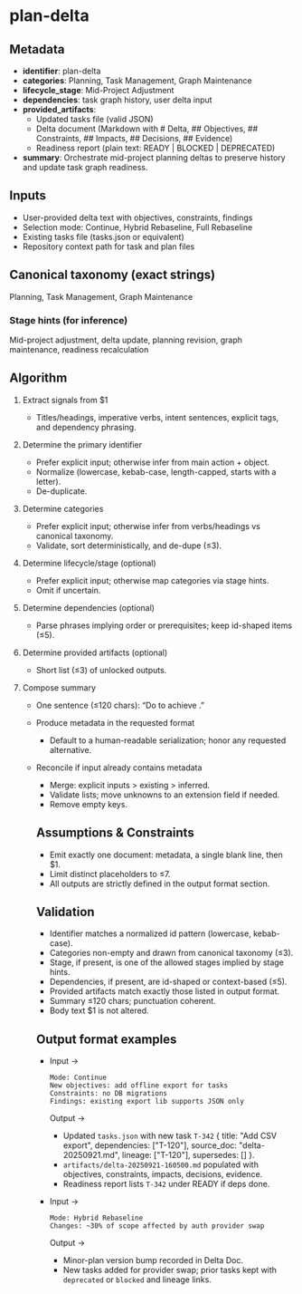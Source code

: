 # plan-delta

## Metadata

- **identifier**: plan-delta  
- **categories**: Planning, Task Management, Graph Maintenance  
- **lifecycle_stage**: Mid-Project Adjustment  
- **dependencies**: task graph history, user delta input  
- **provided_artifacts**: 
  - Updated tasks file (valid JSON)  
  - Delta document (Markdown with # Delta, ## Objectives, ## Constraints, ## Impacts, ## Decisions, ## Evidence)  
  - Readiness report (plain text: READY | BLOCKED | DEPRECATED)  
- **summary**: Orchestrate mid-project planning deltas to preserve history and update task graph readiness.

## Inputs

- User-provided delta text with objectives, constraints, findings
- Selection mode: Continue, Hybrid Rebaseline, Full Rebaseline
- Existing tasks file (tasks.json or equivalent)
- Repository context path for task and plan files

## Canonical taxonomy (exact strings)

Planning, Task Management, Graph Maintenance

### Stage hints (for inference)

Mid-project adjustment, delta update, planning revision, graph maintenance, readiness recalculation

## Algorithm

1. Extract signals from $1  
   * Titles/headings, imperative verbs, intent sentences, explicit tags, and dependency phrasing.

2. Determine the primary identifier  
   * Prefer explicit input; otherwise infer from main action + object.  
   * Normalize (lowercase, kebab-case, length-capped, starts with a letter).  
   * De-duplicate.

3. Determine categories  
   * Prefer explicit input; otherwise infer from verbs/headings vs canonical taxonomy.  
   * Validate, sort deterministically, and de-dupe (≤3).

4. Determine lifecycle/stage (optional)  
   * Prefer explicit input; otherwise map categories via stage hints.  
   * Omit if uncertain.

5. Determine dependencies (optional)  
   * Parse phrases implying order or prerequisites; keep id-shaped items (≤5).

6. Determine provided artifacts (optional)  
   * Short list (≤3) of unlocked outputs.

7. Compose summary  
   * One sentence (≤120 chars): “Do <verb> <object> to achieve <outcome>.”

8. Produce metadata in the requested format  
   * Default to a human-readable serialization; honor any requested alternative.

9. Reconcile if input already contains metadata  
   * Merge: explicit inputs > existing > inferred.  
   * Validate lists; move unknowns to an extension field if needed.  
   * Remove empty keys.

## Assumptions & Constraints

- Emit exactly one document: metadata, a single blank line, then $1.
- Limit distinct placeholders to ≤7.
- All outputs are strictly defined in the output format section.

## Validation

- Identifier matches a normalized id pattern (lowercase, kebab-case).
- Categories non-empty and drawn from canonical taxonomy (≤3).
- Stage, if present, is one of the allowed stages implied by stage hints.
- Dependencies, if present, are id-shaped or context-based (≤5).
- Provided artifacts match exactly those listed in output format.
- Summary ≤120 chars; punctuation coherent.
- Body text $1 is not altered.

## Output format examples

- Input →  
  ```
  Mode: Continue
  New objectives: add offline export for tasks
  Constraints: no DB migrations
  Findings: existing export lib supports JSON only
  ```  

  Output →  
  - Updated `tasks.json` with new task `T-342` { title: "Add CSV export", dependencies: ["T-120"], source_doc: "delta-20250921.md", lineage: ["T-120"], supersedes: [] }.  
  - `artifacts/delta-20250921-160500.md` populated with objectives, constraints, impacts, decisions, evidence.  
  - Readiness report lists `T-342` under READY if deps done.

- Input →  
  ```
  Mode: Hybrid Rebaseline
  Changes: ~30% of scope affected by auth provider swap
  ```  

  Output →  
  - Minor-plan version bump recorded in Delta Doc.  
  - New tasks added for provider swap; prior tasks kept with `deprecated` or `blocked` and lineage links.

